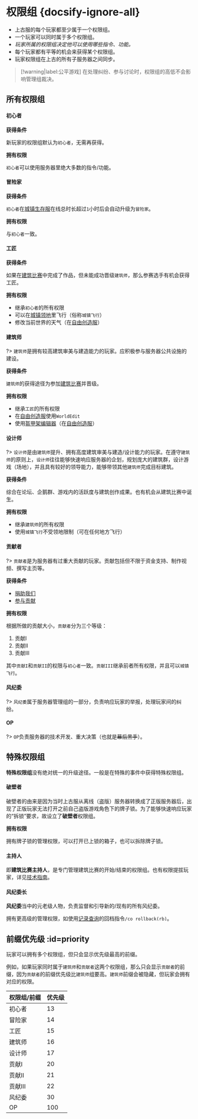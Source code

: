 [server-survival]: /mc-servers/survival.md
[server-creative]: /mc-servers/creative.md
[worlds-of-survival]: /mc-servers/survival.md#home

# 权限组 {docsify-ignore-all}

- 上古服的每个玩家都至少属于一个权限组。
- 一个玩家可以同时属于多个权限组。
- *玩家所属的权限组决定他可以使用哪些指令、功能。*
- 每个玩家都有平等的机会来获得某个权限组。
- 玩家权限组在上古的所有子服务器之间同步。

> [!warning|label:公平游戏]
> 在处理纠纷、参与讨论时，权限组的高低不会影响管理组裁决。

## 所有权限组

<!-- tabs:start -->

#### **初心者**

**获得条件**

新玩家的权限组默认为`初心者`，无需再获得。

**拥有权限**

`初心者`可以使用服务器里绝大多数的指令/功能。

#### **冒险家**

**获得条件**

`初心者`在[城镇生存服][server-survival]在线总时长超过`1`小时后会自动升级为`冒险家`。

**拥有权限**

与`初心者`一致。

#### **工匠**

**获得条件**

如果在[建筑比赛](games/build.md)中完成了作品，但未能成功晋级`建筑师`，那么参赛选手有机会获得工匠。

**拥有权限**

- 继承`初心者`的所有权限
- 可以在[城镇领地](/plugins/towny.md)里飞行（俗称`城镇飞行`）
- 修改当前世界的天气（在[自由创造服][server-creative]）

#### **建筑师**

?> `建筑师`是拥有较高建筑审美与建造能力的玩家。应积极参与服务器公共设施的建设。

**获得条件**

`建筑师`的获得途径为参加[建筑比赛](games/build.md)并晋级。

**拥有权限**

- 继承`工匠`的所有权限
- 在[自由创造服][server-creative]使用`WorldEdit`
- 使用[盔甲架编辑器](/plugins/ast.md)（在[自由创造服][server-creative]）

#### **设计师**

?> `设计师`是由`建筑师`提升、拥有高度建筑审美与建造/设计能力的玩家。在遵守`建筑师`的原则上，`设计师`往往能够快速响应服务器的企划，规划庞大的建筑群，设计游戏（场地），并且具有较好的领导能力，能够带领其他`建筑师`完成目标建筑。

**获得条件**

综合在论坛、企鹅群、游戏内的活跃度与建筑创作成果。也有机会从建筑比赛中诞生。

**拥有权限**

- 继承`建筑师`的所有权限
- 使用`城镇飞行`不受领地限制（可在任何地方飞行）

#### **贡献者**

?> `贡献者`是为服务器有过重大贡献的玩家。贡献包括但不限于资金支持、制作视频、撰写主页等。

**获得条件**

- [捐助我们](/sponsor.md)
- [参与贡献](/contribution.md)

**拥有权限**

根据所做的贡献大小，`贡献者`分为三个等级：

1. 贡献I
2. 贡献II
3. 贡献III

其中`贡献I`和`贡献II`的权限与`初心者`一致。`贡献III`继承前者所有权限，并且可以`城镇飞行`。

#### **风纪委**

?> `风纪委`属于服务器管理组的一部分，负责响应玩家的举报，处理玩家间的纠纷。

#### **OP**

?> `OP`负责服务器的技术开发、重大决策（也就是~~幕后黑手~~）。

<!-- tabs:end -->

## 特殊权限组

**特殊权限组**没有绝对统一的升级途径。一般是在特殊的事件中获得特殊权限组。

<!-- tabs:start -->

#### **破壁者**

破壁者的由来是因为当时上古服从离线（盗版）服务器转换成了正版服务器后，出现了正版玩家无法打开之前自己盗版游戏角色下的牌子锁。为了能够快速响应玩家的“拆锁”要求，故设立了**破壁者**权限组。

**拥有权限**

拥有牌子锁的管理权限，可以打开已上锁的箱子，也可以拆除牌子锁。

#### **主持人**

即**建筑比赛主持人**，是专门管理建筑比赛的开始/结束的权限组。也有权限提拔玩家，详见[技术指南](/staff/build-battle/tech-spec.md)。

#### **风纪委长**

**风纪委**当中的元老级人物，负责监督和引导新的/现有的所有风纪委。

拥有更高级的管理权限，如使用[记录查询](/plugins/logblock.md)的回档指令`/co rollback(rb)`。

<!-- tabs:end -->

## 前缀优先级 :id=priority

玩家可以拥有多个权限组，但只会显示优先级最高的前缀。

例如，如果玩家同时属于`建筑师`和`贡献者`这两个权限组，那么只会显示`贡献者`的前缀，因为`贡献者`的前缀优先级比`建筑师`组要高。`建筑师`前缀会被隐藏，但玩家会拥有对应的权限。

| 权限组/前缀 | 优先级 |
| ----------- | ------ |
| 初心者      | 13     |
| 冒险家      | 14     |
| 工匠        | 15     |
| 建筑师      | 16     |
| 设计师      | 17     |
| 贡献I       | 20     |
| 贡献II      | 21     |
| 贡献III     | 22     |
| 风纪委      | 30     |
| OP          | 100    |
